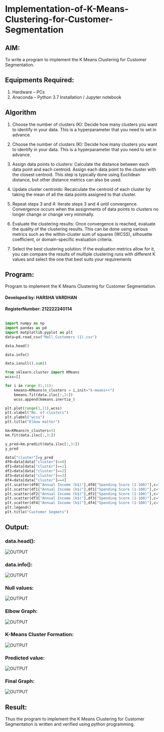 # Implementation-of-K-Means-Clustering-for-Customer-Segmentation

## AIM:
To write a program to implement the K Means Clustering for Customer Segmentation.

## Equipments Required:
1. Hardware – PCs
2. Anaconda – Python 3.7 Installation / Jupyter notebook

## Algorithm
1. Choose the number of clusters (K): Decide how many clusters you want to identify in your data. This is a hyperparameter that you need to set in advance.


2. Choose the number of clusters (K): Decide how many clusters you want to identify in your data. This is a hyperparameter that you need to set in advance.


3. Assign data points to clusters: Calculate the distance between each data point and each centroid. Assign each data point to the cluster with the closest centroid. This step is typically done using Euclidean distance, but other distance metrics can also be used.


4. Update cluster centroids: Recalculate the centroid of each cluster by taking the mean of all the data points assigned to that cluster.

5. Repeat steps 3 and 4: Iterate steps 3 and 4 until convergence. Convergence occurs when the assignments of data points to clusters no longer change or change very minimally.


6. Evaluate the clustering results: Once convergence is reached, evaluate the quality of the clustering results. This can be done using various metrics such as the within-cluster sum of squares (WCSS), silhouette coefficient, or domain-specific evaluation criteria.

7. Select the best clustering solution: If the evaluation metrics allow for it, you can compare the results of multiple clustering runs with different K values and select the one that best suits your requirements



## Program:

Program to implement the K Means Clustering for Customer Segmentation.
#### Developed by: HARSHA VARDHAN
#### RegisterNumber: 212222240114

```python

import numpy as np
import pandas as pd
import matplotlib.pyplot as plt
data=pd.read_csv("Mall_Customers (1).csv")

data.head()

data.info()

data.isnull().sum()

from sklearn.cluster import KMeans
wcss=[]

for i in range (1,11):
    kmeans=KMeans(n_clusters = i,init="k-means++")
    kmeans.fit(data.iloc[:,3:])
    wcss.append(kmeans.inertia_)

plt.plot(range(1,11),wcss)
plt.xlabel("No. of clusters")
plt.ylabel("wcss")
plt.title("Elbow matter")

km=KMeans(n_clusters=5)
km.fit(data.iloc[:,3:])

y_pred=km.predict(data.iloc[:,3:])
y_pred

data["cluster"]=y_pred
df0=data[data["cluster"]==0]
df1=data[data["cluster"]==1]
df2=data[data["cluster"]==2]
df3=data[data["cluster"]==3]
df4=data[data["cluster"]==4]
plt.scatter(df0["Annual Income (k$)"],df0["Spending Score (1-100)"],c="red",label="cluster0")
plt.scatter(df1["Annual Income (k$)"],df1["Spending Score (1-100)"],c="black",label="cluster1")
plt.scatter(df2["Annual Income (k$)"],df2["Spending Score (1-100)"],c="blue",label="cluster2")
plt.scatter(df3["Annual Income (k$)"],df3["Spending Score (1-100)"],c="green",label="cluster3")
plt.scatter(df4["Annual Income (k$)"],df4["Spending Score (1-100)"],c="magenta",label="cluster4")
plt.legend()
plt.title("Customer Segmets")
```
## Output:
<!-- ![K Means Clustering for Customer Segmentation](sam.png) -->
### data.head():
![OUTPUT](/data.head.png)
### data.info():
![OUTPUT](/data.info.png)
### Null values:
![OUTPUT](/null.png)
### Elbow Graph:
![OUTPUT](/elbow%20graph.png)
### K-Means Cluster Formation:
![OUTPUT](/cluster%20formation.png)
### Predicted value:
![OUTPUT](/predicted%20value.png)
### Final Graph:
![OUTPUT](/final%20value..png)
<!-- ![OUTPUT]() -->
<!-- ![OUTPUT]() -->

## Result:
Thus the program to implement the K Means Clustering for Customer Segmentation is written and verified using python programming.
